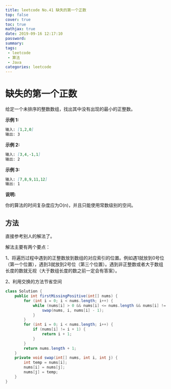 ```yaml
---
title: leetcode No.41 缺失的第一个正数
top: false
cover: true
toc: true
mathjax: true
date: 2019-09-16 12:17:10
password:
summary:
tags:
 - leetcode
 - 算法
 - Java
categories: leetcode
---
```


# 缺失的第一个正数

给定一个未排序的整数数组，找出其中没有出现的最小的正整数。

**示例 1:**

```markdown
输入: [1,2,0]
输出: 3
```

**示例 2:**

```markdown
输入: [3,4,-1,1]
输出: 2
```

**示例 3:**

```markdown
输入: [7,8,9,11,12]
输出: 1
```

**说明:**

你的算法的时间复杂度应为O(n)，并且只能使用常数级别的空间。

## 方法

直接参考别人的解法了。

解法主要有两个要点：

1、将遍历过程中遇到的正整数放到数组的对应索引的位置。例如遇1就放到0号位（第一个位置），遇到3就放到2号位（第三个位置）。遇到非正整数或者大于数组长度的数就无视（大于数组长度的数之前一定会有答案）。

2、利用交换的方法节省空间

```java
class Solution {
    public int firstMissingPositive(int[] nums) {
        for (int i = 0; i < nums.length; i++) {
            while (nums[i] > 0 && nums[i] <= nums.length && nums[i] != nums[nums[i] - 1]) {
                swap(nums, i, nums[i] - 1);
            }
        }
        for (int i = 0; i < nums.length; i++) {
            if (nums[i] != i + 1) {
                return i + 1;
            }
        }
        return nums.length + 1;
    }
    private void swap(int[] nums, int i, int j) {
        int temp = nums[i];
        nums[i] = nums[j];
        nums[j] = temp;
    }
}
```
